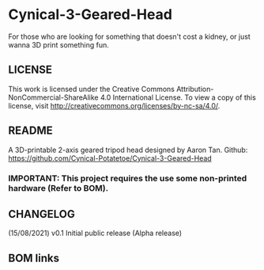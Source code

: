 # Cynical-3-Geared-Head
For those who are looking for something that doesn't cost a kidney, or just wanna 3D print something fun.

## LICENSE
This work is licensed under the Creative Commons Attribution-NonCommercial-ShareAlike 4.0 International License. To view a copy of this license, visit http://creativecommons.org/licenses/by-nc-sa/4.0/.

## README
A 3D-printable 2-axis geared tripod head designed by Aaron Tan. Github: https://github.com/Cynical-Potatetoe/Cynical-3-Geared-Head

### IMPORTANT: This project requires the use some non-printed hardware (Refer to BOM).

## CHANGELOG
(15/08/2021) v0.1 Initial public release (Alpha release)


## BOM links
